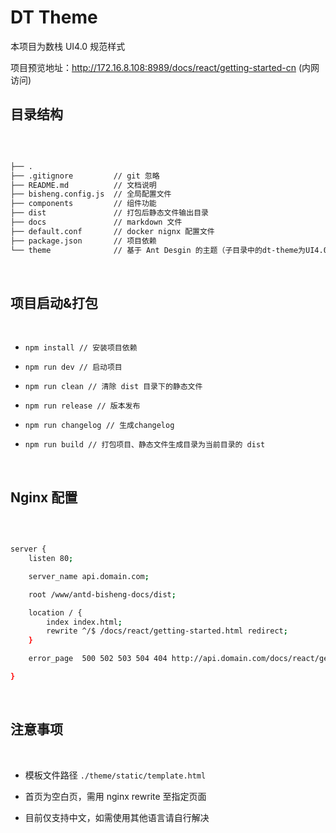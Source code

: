 # DT Theme

本项目为数栈 UI4.0 规范样式

项目预览地址：http://172.16.8.108:8989/docs/react/getting-started-cn (内网访问)

## 目录结构
<br/>

```bash

├── .
├── .gitignore         // git 忽略
├── README.md          // 文档说明
├── bisheng.config.js  // 全局配置文件
├── components         // 组件功能
├── dist               // 打包后静态文件输出目录
├── docs               // markdown 文件
├── default.conf       // docker nignx 配置文件
├── package.json       // 项目依赖
└── theme              // 基于 Ant Desgin 的主题（子目录中的dt-theme为UI4.0定制样式）

```
<br/>

## 项目启动&打包
<br/>


- `npm install // 安装项目依赖`

- `npm run dev // 启动项目`

- `npm run clean // 清除 dist 目录下的静态文件`

- `npm run release // 版本发布`

- `npm run changelog // 生成changelog`

- `npm run build // 打包项目、静态文件生成目录为当前目录的 dist`

<br/>

## Nginx 配置
<br/>

```bash

server {
    listen 80;

    server_name api.domain.com;

    root /www/antd-bisheng-docs/dist;

    location / {
        index index.html;
        rewrite ^/$ /docs/react/getting-started.html redirect;
    }

    error_page  500 502 503 504 404 http://api.domain.com/docs/react/getting-started.html;

}

```
<br/>

## 注意事项
<br/>

- 模板文件路径 `./theme/static/template.html`

- 首页为空白页，需用 nginx rewrite 至指定页面

- 目前仅支持中文，如需使用其他语言请自行解决
